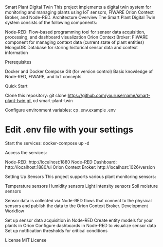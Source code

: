 Smart Plant Digital Twin
This project implements a digital twin system for monitoring and managing plants using IoT sensors, FIWARE Orion Context Broker, and Node-RED.
Architecture Overview
The Smart Plant Digital Twin system consists of the following components:

Node-RED: Flow-based programming tool for sensor data acquisition, processing, and dashboard visualization
Orion Context Broker: FIWARE component for managing context data (current state of plant entities)
MongoDB: Database for storing historical sensor data and context information

Prerequisites

Docker and Docker Compose
Git (for version control)
Basic knowledge of Node-RED, FIWARE, and IoT concepts

Quick Start

Clone this repository:
git clone https://github.com/yourusername/smart-plant-twin.git
cd smart-plant-twin

Configure environment variables:
cp .env.example .env
# Edit .env file with your settings

Start the services:
docker-compose up -d

Access the services:

Node-RED: http://localhost:1880
Node-RED Dashboard: http://localhost:1880/ui
Orion Context Broker: http://localhost:1026/version



Setting Up Sensors
This project supports various plant monitoring sensors:

Temperature sensors
Humidity sensors
Light intensity sensors
Soil moisture sensors

Sensor data is collected via Node-RED flows that connect to the physical sensors and publish the data to the Orion Context Broker.
Development Workflow

Set up sensor data acquisition in Node-RED
Create entity models for your plants in Orion
Configure dashboards in Node-RED to visualize sensor data
Set up notification thresholds for critical conditions

License
MIT License
